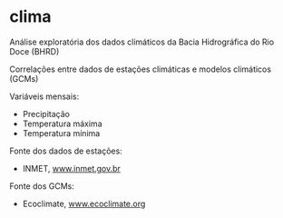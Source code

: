# clima

Análise exploratória dos dados climáticos da Bacia Hidrográfica do Rio Doce (BHRD)

Correlações entre dados de estações climáticas e modelos climáticos (GCMs)

Variáveis mensais:
- Precipitação
- Temperatura máxima
- Temperatura mínima

Fonte dos dados de estações: 
- INMET, www.inmet.gov.br

Fonte dos GCMs:
- Ecoclimate, www.ecoclimate.org
